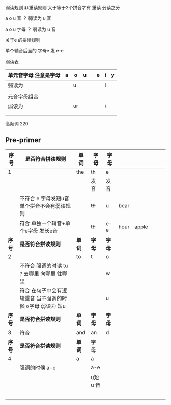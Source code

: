 

弱读规则   非重读规则    大于等于2个拼音才有 重读 弱读之分














a   o  u    音 ？   弱读为 u  音

a   o  u    字母 ？   弱读为 u  音





关于e 的拼读规则



单个辅音后面的 字母e 发 e-e 









弱读表  



| 单元音字母   注意是字母 | a    | o    | u    |      | e    | i    | y    |
| ----------------------- | ---- | ---- | ---- | ---- | ---- | ---- | ---- |
| 弱读为                  |      | u    |      |      |      | i    |      |
|                         |      |      |      |      |      |      |      |
| 元音字母组合            |      |      |      |      |      |      |      |
| 弱读为                  |      | ur   |      |      |      | i    |      |
|                         |      |      |      |      |      |      |      |
|                         |      |      |      |      |      |      |      |







高频词 220







## Pre-primer







| 序号     | 是否符合拼读规则                                           | 单词     | 字母     | 字母     |      |       |      |      |      |
| -------- | ---------------------------------------------------------- | -------- | -------- | -------- | ---- | ----- | ---- | ---- | ---- |
| 1        |                                                            | the      | th       | e        |      |       |      |      |      |
|          |                                                            |          | 发音     | 发音     |      |       |      |      |      |
|          | 不符合    e 字母发短u音 单个拼音不会有弱读规则             |          | ~~th~~   | u        | bear |       |      |      |      |
|          | 符合        单独一个辅音+单个e字母  发长e音                |          | ~~th~~   | e-e      | hour | apple |      |      |      |
| **序号** | **是否符合拼读规则**                                       | **单词** | **字母** | **字母** |      |       |      |      |      |
| 2        |                                                            | to       | t        | o        |      |       |      |      |      |
|          | 不符合 强调的时读 tu ? 去哪里 向哪里 往哪里                |          |          | w        |      |       |      |      |      |
|          | 符合 在句子中会有逻辑重音  当不强调的时候 o字母 弱读为 短u |          |          | u        |      |       |      |      |      |
| **序号** | **是否符合拼读规则**                                       | **单词** | **字母** | **字母** |      |       |      |      |      |
| 3        | 符合                                                       | and      | an       | d        |      |       |      |      |      |
| **序号** | **是否符合拼读规则**                                       | **单词** | 字母     |          |      |       |      |      |      |
| 4        |                                                            | a        | a        |          |      |       |      |      |      |
|          | 强调的时候 a-e                                             |          | a-e      |          |      |       |      |      |      |
|          |                                                            |          | u短u 音  |          |      |       |      |      |      |
|          |                                                            |          |          |          |      |       |      |      |      |
|          |                                                            |          |          |          |      |       |      |      |      |
|          |                                                            |          |          |          |      |       |      |      |      |
|          |                                                            |          |          |          |      |       |      |      |      |
|          |                                                            |          |          |          |      |       |      |      |      |

